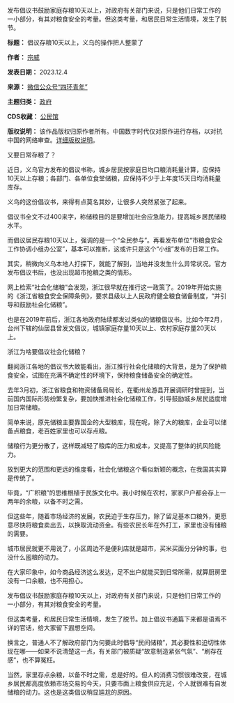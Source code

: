 发布倡议书鼓励家庭存粮10天以上，对政府有关部门来说，只是他们日常工作的一小部分，有其对粮食安全的考量。但这类考量，和居民日常生活情境，发生了脱节。




**标题：** 倡议存粮10天以上，义乌的操作把人整蒙了  

**作者：** [宗威](https://chinadigitaltimes.net/space/四环青年)  

**发表日期：** 2023.12.4  

**来源：** [微信公众号“四环青年”](https://web.archive.org/web/https://mp.weixin.qq.com/s/K6sxUdCly8X4viyWSu-Ifw)  

**主题归类：** [政府](https://chinadigitaltimes.net/space/政府)  

**CDS收藏：** [公民馆](https://chinadigitaltimes.net/space/%E5%85%AC%E6%B0%91%E9%A6%86)  

**版权说明：** 该作品版权归原作者所有。中国数字时代仅对原作进行存档，以对抗中国的网络审查。[详细版权说明](https://chinadigitaltimes.net/chinese/copyright)。


又要日常存粮了？


近日，义乌官方发布的倡议书称，城乡居民按家庭日均口粮消耗量计算，应保持10天以上存粮；各部门、各单位食堂储粮，应保持不少于上年度15天日均消耗量库存。


义乌的这份倡议书，来得有点莫名其妙，让很多人突然紧张了起来。


倡议书全文不过400来字，称储粮目的是要增加社会应急能力，提高城乡居民储粮水平。


而倡议居民存粮10天以上，强调的是一个“全民参与”。再看发布单位“市粮食安全工作协调小组办公室”，基本可以推断，这或许只是这个“小组”发布的日常工作。


其实，稍微向义乌本地人打探下，就能了解到，当地并没发生什么异常状况。官方发布倡议书后，也没出现超市抢粮之类的情形。


网上检索“社会化储粮”会发现，浙江很早就在推行这一政策了。2019年开始实施的《浙江省粮食安全保障条例》，要求县级以上人民政府健全粮食储备制度，“并引导和鼓励社会化储粮”。


也是在2019年前后，浙江各地政府陆续都发过类似的储粮倡议书。比如今年2月，台州下辖的仙居县曾发文倡议，城镇家庭存量10天以上、农村家庭存量20天以上。


浙江为啥要倡议社会化储粮？


翻阅浙江各地的倡议书大致能看出，浙江推行社会化储粮的大背景，是为了保护粮食安全，试图在充满不确定性的环境下，保持粮食储备安全的确定性。


去年3月初，浙江省粮食和物资储备局局长，在衢州龙游县开展调研时曾提到，当前国内国际形势纷繁复杂，要加快推进社会化储粮工作，引导鼓励城乡居民适度增加日常储粮。


简单来说，原先储粮主要靠国企的大型粮库，现在呢，除了大的粮库，企业可以储备点粮食，老百姓家里也可以存点粮。


储粮行为更分散了，这样既减轻了粮库的压力和成本，又提高了整体的抗风险能力。


放到更大的范围和更远的维度看，社会化储粮这个看似新颖的概念，在我国其实算是传统了。


毕竟，“广积粮”的思维根植于民族文化中。我小时候在农村，家家户户都会存上一两年的余粮，以备不时之需。


但这些年，随着市场经济的发展，农民迫于生存压力，除了留足基本口粮外，更愿意尽快将粮食卖出去，以换取流动资金。有些农民长年在外打工，家里也没有储粮的需要。


城市居民就更不用说了，小区周边不是便利店就是超市，买米买面分分钟的事，也没什么囤粮的动力。


在大家印象中，如今商品经济这么发达，足不出户就能买到日常所需，就算厨房里没有一口余粮，也不用担心。


发布倡议书鼓励家庭存粮10天以上，对政府有关部门来说，只是他们日常工作的一小部分，有其对粮食安全的考量。


但这类考量，和居民日常生活情境，发生了脱节。加上倡议书通篇下来都是语焉不详的官话，给大家留下遐想空间。


换言之，普通人不了解政府部门为何要此时倡导“民间储粮”，其必要性和迫切性体现在哪——如果不说清楚这一点，有关部门被质疑“故意制造紧张气氛”、“刷存在感”，也不算冤枉。


当然，家里存点余粮，以备不时之需，总是好的。但人的消费习惯很难改变，在城乡居民都高度依赖市场交易的今天，只要市面上粮食供应充足，个人就很难有自发储粮的动力。这也是这类倡议稍显尴尬的原因。


